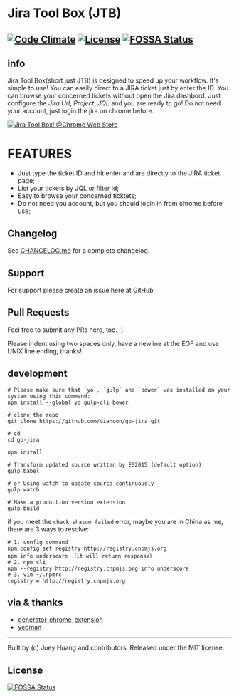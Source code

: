 # Jira Tool Box (JTB)
[![Code Climate](https://codeclimate.com/github/oiahoon/jtb/badges/gpa.svg)](https://codeclimate.com/github/oiahoon/jtb)
[![License](https://img.shields.io/badge/License-MIT-blue.svg)](LICENSE)
[![FOSSA Status](https://app.fossa.io/api/projects/git%2Bhttps%3A%2F%2Fgithub.com%2Foiahoon%2Fjtb.svg?type=shield)](https://app.fossa.io/projects/git%2Bhttps%3A%2F%2Fgithub.com%2Foiahoon%2Fjtb?ref=badge_shield)
----
## info
  Jira Tool Box(short just JTB) is designed to speed up your workflow. It's simple to use!
  You can easily direct to a JIRA ticket just by enter the ID.
  You can browse your concerned tickets without open the Jira dashbord.
  Just configure the *Jira Url*, *Project*, *JQL* and you are ready to go! Do not need your account, just login the jira on chrome before.

[![Jira Tool Box! @Chrome Web Store](https://developer.chrome.com/webstore/images/ChromeWebStore_Badge_v2_206x58.png "Jira Tool Box! @Chrome Web Store")](https://chrome.google.com/webstore/detail/jira-tool-box/loekjiebmpggjjhekdeifbbbmlcdlbba?hl=zh-CN)

#  FEATURES
  - Just type the ticket ID and hit enter and are directly to the JIRA ticket page;
  - List your tickets by JQL or filter id;
  - Easy to browse your concerned ticktets;
  - Do not need you account, but you should login in from chrome before use;

## Changelog

See [CHANGELOG.md](CHANGELOG.md) for a complete changelog.

## Support

For support please create an issue here at GitHub

## Pull Requests

Feel free to submit any PRs here, too. :)

Please indent using two spaces only, have a newline at the EOF and use UNIX line ending, thanks!


## development
```bashshell
# Please make sure that `yo`, `gulp` and `bower` was installed on your system using this command:
npm install --global yo gulp-cli bower

# clone the repo
git clone https://github.com/oiahoon/go-jira.git

# cd 
cd go-jira

npm install

# Transform updated source written by ES2015 (default option)
gulp babel

# or Using watch to update source continuously
gulp watch

# Make a production version extension
gulp build
```
if you meet the `check shasum failed` error, maybe you are in China as me,
there are 3 ways to resolve:

```bashshell
# 1. config command
npm config set registry http://registry.cnpmjs.org 
npm info underscore （it will return response）
# 2. npm cli
npm --registry http://registry.cnpmjs.org info underscore 
# 3. vim ~/.npmrc 
registry = http://registry.cnpmjs.org
```

## via & thanks
  - [generator-chrome-extension](https://github.com/yeoman/generator-chrome-extension)
  - [yeoman](http://yeoman.io/)

----
Built by (c) Joey Huang and contributors. Released under the MIT license.


## License
[![FOSSA Status](https://app.fossa.io/api/projects/git%2Bhttps%3A%2F%2Fgithub.com%2Foiahoon%2Fjtb.svg?type=large)](https://app.fossa.io/projects/git%2Bhttps%3A%2F%2Fgithub.com%2Foiahoon%2Fjtb?ref=badge_large)